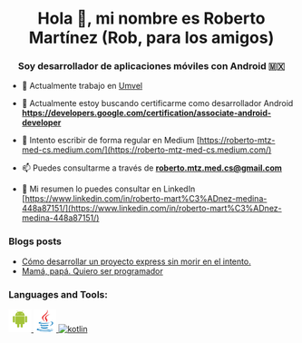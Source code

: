 <h1 align="center">Hola 👋, mi nombre es Roberto Martínez (Rob, para los amigos)</h1>
<h3 align="center">Soy desarrollador de aplicaciones móviles con Android 🇲🇽</h3>

- 🔭 Actualmente trabajo en [Umvel](https://umvel.com/)

- 🌱 Actualmente estoy buscando certificarme como desarrollador Android **https://developers.google.com/certification/associate-android-developer**

- 📝 Intento escribir de forma regular en Medium [https://roberto-mtz-med-cs.medium.com/](https://roberto-mtz-med-cs.medium.com/)

- 📫 Puedes consultarme a través de **roberto.mtz.med.cs@gmail.com**

- 📄 Mi resumen lo puedes consultar en LinkedIn [https://www.linkedin.com/in/roberto-mart%C3%ADnez-medina-448a87151/](https://www.linkedin.com/in/roberto-mart%C3%ADnez-medina-448a87151/)

### Blogs posts
<!-- BLOG-POST-LIST:START -->
- [Cómo desarrollar un proyecto express sin morir en el intento.](https://roberto-mtz-med-cs.medium.com/c%C3%B3mo-desarrollar-un-proyecto-express-sin-morir-en-el-intento-33d755aa9f55?source=rss-9ba170e64858------2)
- [Mamá, papá. Quiero ser programador](https://roberto-mtz-med-cs.medium.com/mam%C3%A1-pap%C3%A1-quiero-ser-programador-12a80cec2a5d?source=rss-9ba170e64858------2)
<!-- BLOG-POST-LIST:END -->

<h3 align="left">Languages and Tools:</h3>
<p align="left"> <a href="https://developer.android.com" target="_blank"> <img src="https://raw.githubusercontent.com/devicons/devicon/master/icons/android/android-original-wordmark.svg" alt="android" width="40" height="40"/> </a> <a href="https://www.java.com" target="_blank"> <img src="https://raw.githubusercontent.com/devicons/devicon/master/icons/java/java-original.svg" alt="java" width="40" height="40"/> </a> <a href="https://kotlinlang.org" target="_blank"> <img src="https://www.vectorlogo.zone/logos/kotlinlang/kotlinlang-icon.svg" alt="kotlin" width="40" height="40"/> </a> </p>
